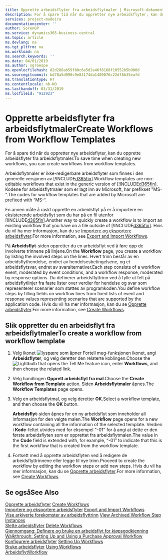 ```yaml
---
title: Opprette arbeidsflyter fra arbeidsflytmaler | Microsoft-dokumentasjon
description: For å spare tid når du oppretter nye arbeidsflyter, kan du opprette arbeidsflyter fra arbeidsflytmaler.
services: project-madeira
documentationcenter: ''
author: SorenGP
ms.service: dynamics365-business-central
ms.topic: article
ms.devlang: na
ms.tgt_pltfrm: na
ms.workload: na
ms.search.keywords: ''
ms.date: 04/01/2019
ms.author: sgroespe
ms.openlocfilehash: 82d288ab59f80c6e5d2e46f8168f10552b5b900d
ms.sourcegitcommit: bd78a5d990c9e83174da1409076c22df8b35eafd
ms.translationtype: HT
ms.contentlocale: nb-NO
ms.lasthandoff: 03/31/2019
ms.locfileid: "912923"
---
```

# <a name="create-workflows-from-workflow-templates"></a><span data-ttu-id="ed8d4-103">Opprette arbeidsflyter fra arbeidsflytmaler</span><span class="sxs-lookup"><span data-stu-id="ed8d4-103">Create Workflows from Workflow Templates</span></span>
<span data-ttu-id="ed8d4-104">For å spare tid når du oppretter nye arbeidsflyter, kan du opprette arbeidsflyter fra arbeidsflytmaler.</span><span class="sxs-lookup"><span data-stu-id="ed8d4-104">To save time when creating new workflows, you can create workflows from workflow templates.</span></span>  

 <span data-ttu-id="ed8d4-105">Arbeidsflytmaler er ikke-redigerbare arbeidsflyter som finnes i den generelle versjonen av [!INCLUDE[d365fin](includes/d365fin_md.md)].</span><span class="sxs-lookup"><span data-stu-id="ed8d4-105">Workflow templates are non-editable workflows that exist in the generic version of [!INCLUDE[d365fin](includes/d365fin_md.md)].</span></span> <span data-ttu-id="ed8d4-106">Kodene for arbeidsflytmaler som er lagt inn av Microsoft, har prefikset "MS-".</span><span class="sxs-lookup"><span data-stu-id="ed8d4-106">The codes for workflow templates that are added by Microsoft are prefixed with “MS-“.</span></span>  

 <span data-ttu-id="ed8d4-107">En annen måte å raskt opprette en arbeidsflyt på er å importere en eksisterende arbeidsflyt som du har på en fil utenfor [!INCLUDE[d365fin](includes/d365fin_md.md)].</span><span class="sxs-lookup"><span data-stu-id="ed8d4-107">Another way to quickly create a workflow is to import an existing workflow that you have on a file outside of [!INCLUDE[d365fin](includes/d365fin_md.md)].</span></span> <span data-ttu-id="ed8d4-108">Hvis du vil ha mer informasjon, kan du se [Importere og eksportere arbeidsflyter](across-how-to-export-and-import-workflows.md).</span><span class="sxs-lookup"><span data-stu-id="ed8d4-108">For more information, see [Export and Import Workflows](across-how-to-export-and-import-workflows.md).</span></span>  

<span data-ttu-id="ed8d4-109">På **Arbeidsflyt**-siden oppretter du en arbeidsflyt ved å føre opp de involverte trinnene på linjene.</span><span class="sxs-lookup"><span data-stu-id="ed8d4-109">On the **Workflow** page, you create a workflow by listing the involved steps on the lines.</span></span> <span data-ttu-id="ed8d4-110">Hvert trinn består av en arbeidsflythendelse, endret av hendelsesbetingelsene, og et arbeidsflytsvar, endret av svaralternativer.</span><span class="sxs-lookup"><span data-stu-id="ed8d4-110">Each step consists of a workflow event, moderated by event conditions, and a workflow response, moderated by response options.</span></span> <span data-ttu-id="ed8d4-111">Du definerer arbeidsflyttrinn ved å fylle ut felt på arbeidsflytlinjer fra faste lister over verdier for hendelse og svar som representerer scenarier som støttes av programkoden.</span><span class="sxs-lookup"><span data-stu-id="ed8d4-111">You define workflow steps by filling fields on workflow lines from fixed lists of event and response values representing scenarios that are supported by the application code.</span></span> <span data-ttu-id="ed8d4-112">Hvis du vil ha mer informasjon, kan du se [Opprette arbeidsflyter](across-how-to-create-workflows.md).</span><span class="sxs-lookup"><span data-stu-id="ed8d4-112">For more information, see [Create Workflows](across-how-to-create-workflows.md).</span></span>  

## <a name="to-create-a-workflow-from-workflow-template"></a><span data-ttu-id="ed8d4-113">Slik oppretter du en arbeidsflyt fra arbeidsflytmaler</span><span class="sxs-lookup"><span data-stu-id="ed8d4-113">To create a workflow from workflow template</span></span>  
1.  <span data-ttu-id="ed8d4-114">Velg ikonet ![lyspære som åpner Fortell meg-funksjonen](media/ui-search/search_small.png "Fortell hva du vil gjøre") ikonet, angi **Arbeidsflyter**, og velg deretter den relaterte koblingen.</span><span class="sxs-lookup"><span data-stu-id="ed8d4-114">Choose the ![Lightbulb that opens the Tell Me feature](media/ui-search/search_small.png "Tell me what you want to do") icon, enter **Workflows**, and then choose the related link.</span></span>  
2.  <span data-ttu-id="ed8d4-115">Velg handlingen **Opprett arbeidsflyt fra mal**.</span><span class="sxs-lookup"><span data-stu-id="ed8d4-115">Choose the **Create Workflow from Template** action.</span></span> <span data-ttu-id="ed8d4-116">Siden **Arbeidsflytmaler** åpnes.</span><span class="sxs-lookup"><span data-stu-id="ed8d4-116">The **Workflow Templates** page opens.</span></span>  
3.  <span data-ttu-id="ed8d4-117">Velg en arbeidsflytmal, og velg deretter **OK**.</span><span class="sxs-lookup"><span data-stu-id="ed8d4-117">Select a workflow template, and then choose the **OK** button.</span></span>  

     <span data-ttu-id="ed8d4-118">**Arbeidsflyt**-siden åpnes for en ny arbeidsflyt som inneholder all informasjon for den valgte malen.</span><span class="sxs-lookup"><span data-stu-id="ed8d4-118">The **Workflow** page opens for a new workflow containing all the information of the selected template.</span></span> <span data-ttu-id="ed8d4-119">Verdien i **Kode**-feltet utvides med for eksempel "-01" for å angi at dette er den første arbeidsflyten som er opprettet fra arbeidsflytmalen.</span><span class="sxs-lookup"><span data-stu-id="ed8d4-119">The value in the **Code** field is extended with, for example, “-01” to indicate that this is the first workflow that is created from the workflow template.</span></span>  
4.  <span data-ttu-id="ed8d4-120">Fortsett med å opprette arbeidsflyten ved å redigere de arbeidsflyttrinnene eller legge til nye trinn.</span><span class="sxs-lookup"><span data-stu-id="ed8d4-120">Proceed to create the workflow by editing the workflow steps or add new steps.</span></span> <span data-ttu-id="ed8d4-121">Hvis du vil ha mer informasjon, kan du se [Opprette arbeidsflyter](across-how-to-create-workflows.md).</span><span class="sxs-lookup"><span data-stu-id="ed8d4-121">For more information, see [Create Workflows](across-how-to-create-workflows.md).</span></span>  

## <a name="see-also"></a><span data-ttu-id="ed8d4-122">Se også</span><span class="sxs-lookup"><span data-stu-id="ed8d4-122">See Also</span></span>  
 <span data-ttu-id="ed8d4-123">[Opprette arbeidsflyter](across-how-to-create-workflows.md) </span><span class="sxs-lookup"><span data-stu-id="ed8d4-123">[Create Workflows](across-how-to-create-workflows.md) </span></span>  
 <span data-ttu-id="ed8d4-124">[Importere og eksportere arbeidsflyter](across-how-to-export-and-import-workflows.md) </span><span class="sxs-lookup"><span data-stu-id="ed8d4-124">[Export and Import Workflows](across-how-to-export-and-import-workflows.md) </span></span>  
 <span data-ttu-id="ed8d4-125">[Vise arkiverte forekomster av arbeidsflyttrinn](across-how-to-view-archived-workflow-step-instances.md) </span><span class="sxs-lookup"><span data-stu-id="ed8d4-125">[View Archived Workflow Step Instances](across-how-to-view-archived-workflow-step-instances.md) </span></span>  
 <span data-ttu-id="ed8d4-126">[Slette arbeidsflyter](across-how-to-delete-workflows.md) </span><span class="sxs-lookup"><span data-stu-id="ed8d4-126">[Delete Workflows](across-how-to-delete-workflows.md) </span></span>  
 <span data-ttu-id="ed8d4-127">[Gjennomgang: Definere og bruke en arbeidsflyt for kjøpsgodkjenning](walkthrough-setting-up-and-using-a-purchase-approval-workflow.md) </span><span class="sxs-lookup"><span data-stu-id="ed8d4-127">[Walkthrough: Setting Up and Using a Purchase Approval Workflow](walkthrough-setting-up-and-using-a-purchase-approval-workflow.md) </span></span>  
 <span data-ttu-id="ed8d4-128">[Konfigurere arbeidsflyter](across-set-up-workflows.md) </span><span class="sxs-lookup"><span data-stu-id="ed8d4-128">[Setting Up Workflows](across-set-up-workflows.md) </span></span>  
 <span data-ttu-id="ed8d4-129">[Bruke arbeidsflyter](across-use-workflows.md) </span><span class="sxs-lookup"><span data-stu-id="ed8d4-129">[Using Workflows](across-use-workflows.md) </span></span>  
 [<span data-ttu-id="ed8d4-130">Arbeidsflyt</span><span class="sxs-lookup"><span data-stu-id="ed8d4-130">Workflow</span></span>](across-workflow.md)   

